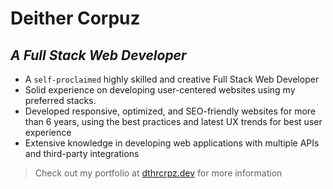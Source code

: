 # Deither Corpuz

## _A Full Stack Web Developer_
- A `self-proclaimed`  highly skilled and creative Full Stack Web Developer
- Solid experience on developing user-centered websites using my preferred stacks.
- Developed responsive, optimized, and SEO-friendly websites for more than 6 years, using the best practices and latest UX trends for best user experience
- Extensive knowledge in developing web applications with multiple APIs and third-party integrations

> Check out my portfolio at [dthrcrpz.dev](https://dthrcrpz.dev) for more information
